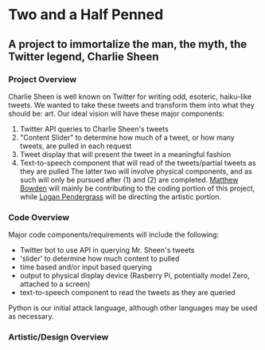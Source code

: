 # Two and a Half Penned
## A project to immortalize the man, the myth, the Twitter legend, Charlie Sheen

### Project Overview
Charlie Sheen is well known on Twitter for writing odd, esoteric, haiku-like tweets. We wanted to take these tweets and transform them into what they should be: art. Our ideal vision will have these major components:
1. Twitter API queries to Charlie Sheen's tweets
2. "Content Slider" to determine how much of a tweet, or how many tweets, are pulled in each request
3. Tweet display that will present the tweet in a meaningful fashion
4. Text-to-speech component that will read of the tweets/partial tweets as they are pulled
The latter two will involve physical components, and as such will only be pursued after (1) and (2) are completed. [Matthew Bowden](https://github.com/AetherUnbound) will mainly be contributing to the coding portion of this project, while [Logan Pendergrass](https://github.com/ljpendergrass) will be directing the artistic portion.

### Code Overview
Major code components/requirements will include the following:
 - Twitter bot to use API in querying Mr. Sheen's tweets
 - 'slider' to determine how much content to pulled
 - time based and/or input based querying
 - output to physical display device (Rasberry Pi, potentially model Zero, attached to a screen)
 - text-to-speech component to read the tweets as they are queried
 
Python is our initial attack language, although other languages may be used as necessary.

### Artistic/Design Overview
